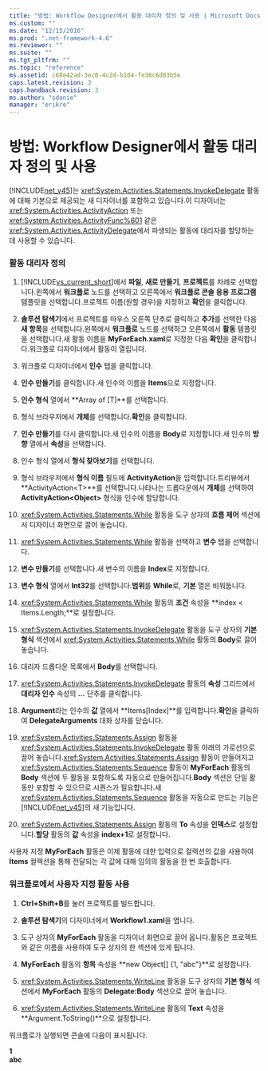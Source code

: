 ```yaml
---
title: "방법: Workflow Designer에서 활동 대리자 정의 및 사용 | Microsoft Docs"
ms.custom: ""
ms.date: "12/15/2016"
ms.prod: ".net-framework-4.6"
ms.reviewer: ""
ms.suite: ""
ms.tgt_pltfrm: ""
ms.topic: "reference"
ms.assetid: c68e42ad-3ec0-4c2d-b104-fe36c6d83b5e
caps.latest.revision: 3
caps.handback.revision: 3
ms.author: "sdanie"
manager: "erikre"
---
```

# 방법: Workflow Designer에서 활동 대리자 정의 및 사용
[!INCLUDE[net_v45](../ide/includes/net_v45_md.md)]는 <xref:System.Activities.Statements.InvokeDelegate> 활동에 대해 기본으로 제공되는 새 디자이너를 포함하고 있습니다.이 디자이너는 <xref:System.Activities.ActivityAction> 또는 <xref:System.Activities.ActivityFunc%601> 같은 <xref:System.Activities.ActivityDelegate>에서 파생되는 활동에 대리자를 할당하는 데 사용할 수 있습니다.  
  
### 활동 대리자 정의  
  
1.  [!INCLUDE[vs_current_short](../code-quality/includes/vs_current_short_md.md)]에서 **파일**, **새로 만들기**, **프로젝트**를 차례로 선택합니다.왼쪽에서 **워크플로** 노드를 선택하고 오른쪽에서 **워크플로 콘솔 응용 프로그램** 템플릿을 선택합니다.프로젝트 이름\(원할 경우\)을 지정하고 **확인**을 클릭합니다.  
  
2.  **솔루션 탐색기**에서 프로젝트를 마우스 오른쪽 단추로 클릭하고 **추가**를 선택한 다음 **새 항목**을 선택합니다.왼쪽에서 **워크플로** 노드를 선택하고 오른쪽에서 **활동** 템플릿을 선택합니다.새 활동 이름을 **MyForEach.xaml**로 지정한 다음 **확인**을 클릭합니다.워크플로 디자이너에서 활동이 열립니다.  
  
3.  워크플로 디자이너에서 **인수** 탭을 클릭합니다.  
  
4.  **인수 만들기**를 클릭합니다.새 인수의 이름을 **Items**으로 지정합니다.  
  
5.  **인수 형식** 열에서 **Array of \[T\]**를 선택합니다.  
  
6.  형식 브라우저에서 **개체**를 선택합니다.**확인**을 클릭합니다.  
  
7.  **인수 만들기**를 다시 클릭합니다.새 인수의 이름을 **Body**로 지정합니다.새 인수의 **방향** 열에서 **속성**을 선택합니다.  
  
8.  인수 형식 열에서 **형식 찾아보기**를 선택합니다.  
  
9. 형식 브라우저에서 **형식 이름** 필드에 **ActivityAction**을 입력합니다.트리뷰에서 **ActivityAction\<T\>**를 선택합니다.나타나는 드롭다운에서 **개체**를 선택하여 **ActivityAction\<Object\>** 형식을 인수에 할당합니다.  
  
10. <xref:System.Activities.Statements.While> 활동을 도구 상자의 **흐름 제어** 섹션에서 디자이너 화면으로 끌어 놓습니다.  
  
11. <xref:System.Activities.Statements.While> 활동을 선택하고 **변수** 탭을 선택합니다.  
  
12. **변수 만들기**를 선택합니다.새 변수의 이름을 **Index**로 지정합니다.  
  
13. **변수 형식** 열에서 **Int32**를 선택합니다.**범위**를 **While**로, **기본** 열은 비워둡니다.  
  
14. <xref:System.Activities.Statements.While> 활동의 **조건** 속성을 **index \< Items.Length;**로 설정합니다.  
  
15. <xref:System.Activities.Statements.InvokeDelegate> 활동을 도구 상자의 **기본 형식** 섹션에서 <xref:System.Activities.Statements.While> 활동의 **Body**로 끌어 놓습니다.  
  
16. 대리자 드롭다운 목록에서 **Body**를 선택합니다.  
  
17. <xref:System.Activities.Statements.InvokeDelegate> 활동의 **속성** 그리드에서 **대리자 인수** 속성의 **…** 단추를 클릭합니다.  
  
18. **Argument**라는 인수의 **값** 열에서 **Items\[Index\]**를 입력합니다.**확인**을 클릭하여 **DelegateArguments** 대화 상자를 닫습니다.  
  
19. <xref:System.Activities.Statements.Assign> 활동을 <xref:System.Activities.Statements.InvokeDelegate> 활동 아래의 가로선으로 끌어 놓습니다.<xref:System.Activities.Statements.Assign> 활동이 만들어지고 <xref:System.Activities.Statements.Sequence> 활동이 **MyForEach** 활동의 **Body** 섹션에 두 활동을 포함하도록 자동으로 만들어집니다.**Body** 섹션은 단일 활동만 포함할 수 있으므로 시퀀스가 필요합니다.새 <xref:System.Activities.Statements.Sequence> 활동을 자동으로 만드는 기능은 [!INCLUDE[net_v45](../ide/includes/net_v45_md.md)]의 새 기능입니다.  
  
20. <xref:System.Activities.Statements.Assign> 활동의 **To** 속성을 **인덱스**로 설정합니다.**할당** 활동의 **값** 속성을 **index\+1**로 설정합니다.  
  
 사용자 지정 **MyForEach** 활동은 이제 활동에 대한 입력으로 컬렉션의 값을 사용하여 **Items** 컬렉션을 통해 전달되는 각 값에 대해 임의의 활동을 한 번 호출합니다.  
  
### 워크플로에서 사용자 지정 활동 사용  
  
1.  **Ctrl\+Shift\+B**를 눌러 프로젝트를 빌드합니다.  
  
2.  **솔루션 탐색기**의 디자이너에서 **Workflow1.xaml**을 엽니다.  
  
3.  도구 상자의 **MyForEach** 활동을 디자이너 화면으로 끌어 옵니다.활동은 프로젝트와 같은 이름을 사용하여 도구 상자의 한 섹션에 있게 됩니다.  
  
4.  **MyForEach** 활동의 **항목** 속성을 **new Object\[\] {1, "abc"}**로 설정합니다.  
  
5.  <xref:System.Activities.Statements.WriteLine> 활동을 도구 상자의 **기본 형식** 섹션에서 **MyForEach** 활동의 **Delegate:Body** 섹션으로 끌어 놓습니다.  
  
6.  <xref:System.Activities.Statements.WriteLine> 활동의 **Text** 속성을 **Argument.ToString\(\)**으로 설정합니다.  
  
 워크플로가 실행되면 콘솔에 다음이 표시됩니다.  
  
 **1**   
**abc**